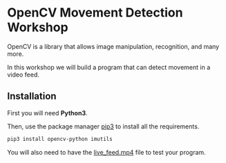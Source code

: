 # OpenCV Movement Detection Workshop

OpenCV is a library that allows image manipulation, recognition, and many more.

In this workshop we will build a program that can detect movement in a video feed.

## Installation

First you will need **Python3**.

Then, use the package manager [pip3](https://pip.pypa.io/en/stable/) to install all the requirements.

```bash
pip3 install opencv-python imutils
```
You will also need to have the [live_feed.mp4](live_feed.mp4) file to test your program.
